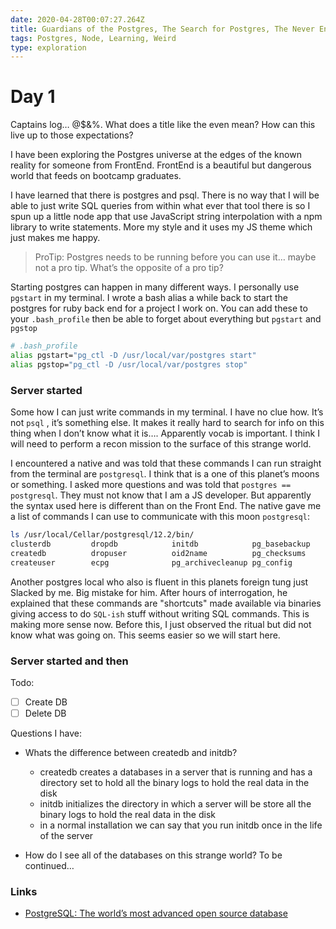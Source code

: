 ```yaml
---
date: 2020-04-28T00:07:27.264Z
title: Guardians of the Postgres, The Search for Postgres, The Never Ending Postgres Part 1
tags: Postgres, Node, Learning, Weird
type: exploration
---
```


# Day 1

Captains log…  @$&%. What does a title like the even mean?  How can this live up to those expectations?

I have been exploring the Postgres universe at the edges of the known reality for someone from FrontEnd. FrontEnd is a beautiful but dangerous world that feeds on bootcamp graduates.

I have learned that there is postgres and psql.  There is no way that I will be able to just write SQL queries from within what ever that tool there is so I spun up a little node app that use JavaScript string interpolation with a npm library to write statements.  More my style and it uses my JS theme which just makes me happy.

> ProTip: Postgres needs to be running before you can use it… maybe not a pro tip.  What’s the opposite of a pro tip?

Starting postgres can happen in many different ways.  I personally use `pgstart` in my terminal. I wrote a bash alias a while back to start the postgres for ruby back end for a project I work on.  You can add these to your `.bash_profile` then be able to forget about everything but `pgstart` and `pgstop`

```bash
# .bash_profile
alias pgstart="pg_ctl -D /usr/local/var/postgres start"
alias pgstop="pg_ctl -D /usr/local/var/postgres stop"
```

### Server started

Some how I can just write commands in my terminal.  I have no clue how.  It’s not `psql` ,  it’s something else.  It makes it really hard to search for info on this thing when I don’t know what it is…. Apparently vocab is important.  I think I will need to perform a recon mission to the surface of this strange world.

I encountered a native and was told that these commands I can run straight from the terminal are `postgresql`.  I think that is a one of this planet’s moons or something.  I asked more questions and was told that `postgres == postgresql`. They must not know that I am a JS developer.  But apparently the syntax used here is different than on the Front End.  The native gave me a list of commands I can use to communicate with this moon `postgresql`:

```bash
ls /usr/local/Cellar/postgresql/12.2/bin/
clusterdb         dropdb            initdb            pg_basebackup     pg_controldata    pg_dumpall        pg_recvlogical    pg_rewind         pg_test_timing    pgbench           psql              vacuumlo
createdb          dropuser          oid2name          pg_checksums      pg_ctl            pg_isready        pg_resetwal       pg_standby        pg_upgrade        postgres          reindexdb
createuser        ecpg              pg_archivecleanup pg_config         pg_dump           pg_receivewal     pg_restore        pg_test_fsync     pg_waldump        postmaster        vacuumdb
```

Another postgres local who also is fluent in this planets foreign tung just Slacked by me.  Big mistake for him.  After hours of interrogation, he explained that these commands are "shortcuts" made available via binaries giving access to do `SQL-ish` stuff without writing SQL commands.  This is making more sense now.  Before this, I just observed the ritual but did not know what was going on.  This seems easier so we will start here.

### Server started and then

Todo:
- [ ] Create DB
- [ ] Delete DB

Questions I have:
- Whats the difference between createdb and initdb?
	- createdb creates a databases in a server that is running and has a directory set to hold all the binary logs to hold the real data in the disk
	- initdb initializes the directory in which a server will be store all the binary logs to hold the real data in the disk
	- in a normal installation we can say that you run initdb once in the life of the server

- How do I see all of the databases on this strange world?
To be continued…

### Links
- [PostgreSQL: The world’s most advanced open source database](https://www.postgresql.org)
